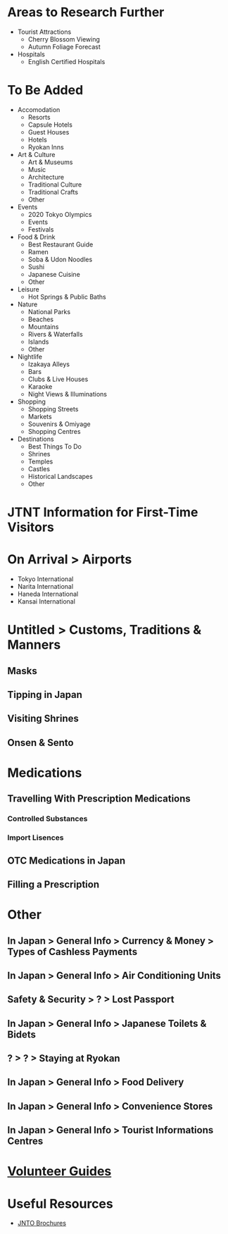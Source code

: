 # Areas to Research Further
- Tourist Attractions
	- Cherry Blossom Viewing
	- Autumn Foliage Forecast
- Hospitals
	- English Certified Hospitals

# To Be Added
- Accomodation
	- Resorts
	- Capsule Hotels
	- Guest Houses
	- Hotels
	- Ryokan Inns
- Art & Culture
	- Art & Museums
	- Music
	- Architecture
	- Traditional Culture
	- Traditional Crafts
	- Other
- Events
	- 2020 Tokyo Olympics
	- Events
	- Festivals
- Food & Drink
	- Best Restaurant Guide
	- Ramen
	- Soba & Udon Noodles
	- Sushi
	- Japanese Cuisine
	- Other
- Leisure
	- Hot Springs & Public Baths
- Nature
	- National Parks
	- Beaches
	- Mountains
	- Rivers & Waterfalls
	- Islands
	- Other
- Nightlife
	- Izakaya Alleys
	- Bars
	- Clubs & Live Houses
	- Karaoke
	- Night Views & Illuminations
- Shopping
	- Shopping Streets
	- Markets
	- Souvenirs & Omiyage
	- Shopping Centres
- Destinations
	- Best Things To Do
	- Shrines
	- Temples
	- Castles
	- Historical Landscapes
	- Other

# JTNT Information for First-Time Visitors
# On Arrival > Airports
- Tokyo International
- Narita International
- Haneda International
- Kansai International

# Untitled > Customs, Traditions & Manners
## Masks
## Tipping in Japan
## Visiting Shrines
## Onsen & Sento

# Medications
## Travelling With Prescription Medications
### Controlled Substances
### Import Lisences
## OTC Medications in Japan
## Filling a Prescription

# Other
## In Japan > General Info > Currency & Money > Types of Cashless Payments
## In Japan > General Info > Air Conditioning Units
## Safety & Security > ? > Lost Passport
## In Japan > General Info > Japanese Toilets & Bidets
## ? > ? > Staying at Ryokan
## In Japan > General Info > Food Delivery
## In Japan > General Info > Convenience Stores
## In Japan > General Info > Tourist Informations Centres

# [Volunteer Guides](japan.travel/en/plan/list-of-volunteer-guides/)

# Useful Resources
- [JNTO Brochures](https://www.jnto.go.jp/brochures/eng/index.php?publisher[]=1)
